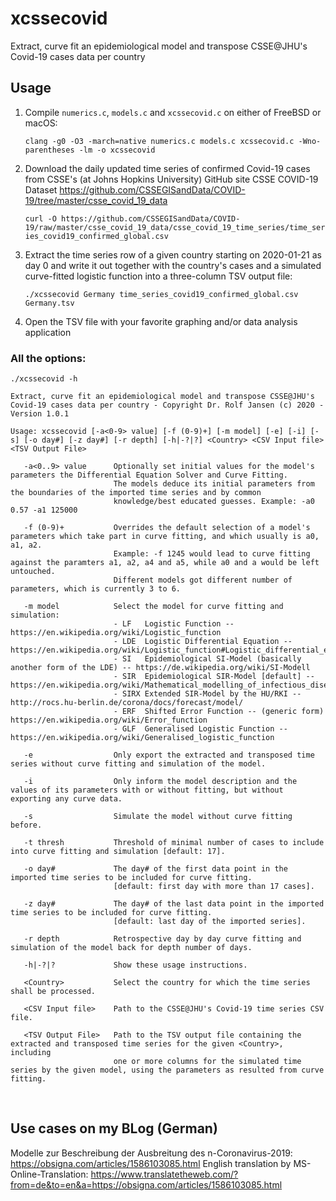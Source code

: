 # xcssecovid
Extract, curve fit an epidemiological model and transpose CSSE@JHU's Covid-19 cases data per country

## Usage

  1. Compile `numerics.c`, `models.c` and `xcssecovid.c` on either of FreeBSD or macOS:

     `clang -g0 -O3 -march=native numerics.c models.c xcssecovid.c -Wno-parentheses -lm -o xcssecovid`

  2. Download the daily updated time series of confirmed Covid-19 cases
     from CSSE's (at Johns Hopkins University) GitHub site CSSE COVID-19 Dataset
     https://github.com/CSSEGISandData/COVID-19/tree/master/csse_covid_19_data

     `curl -O https://github.com/CSSEGISandData/COVID-19/raw/master/csse_covid_19_data/csse_covid_19_time_series/time_series_covid19_confirmed_global.csv`

  3. Extract the time series row of a given country starting on 2020-01-21 as day 0
     and write it out together with the country's cases and a simulated curve-fitted
     logistic function into a three-column TSV output file:

     `./xcssecovid Germany time_series_covid19_confirmed_global.csv Germany.tsv`

  4. Open the TSV file with your favorite graphing and/or data analysis application
  
### All the options:

`./xcssecovid -h`

    Extract, curve fit an epidemiological model and transpose CSSE@JHU's Covid-19 cases data per country - Copyright Dr. Rolf Jansen (c) 2020 - Version 1.0.1
    
    Usage: xcssecovid [-a<0-9> value] [-f (0-9)+] [-m model] [-e] [-i] [-s] [-o day#] [-z day#] [-r depth] [-h|-?|?] <Country> <CSV Input file> <TSV Output File>

       -a<0..9> value      Optionally set initial values for the model's parameters the Differential Equation Solver and Curve Fitting.
                           The models deduce its initial parameters from the boundaries of the imported time series and by common
                           knowledge/best educated guesses. Example: -a0 0.57 -a1 125000

       -f (0-9)+           Overrides the default selection of a model's parameters which take part in curve fitting, and which usually is a0, a1, a2.
                           Example: -f 1245 would lead to curve fitting against the paramters a1, a2, a4 and a5, while a0 and a would be left untouched.
                           Different models got different number of parameters, which is currently 3 to 6.

       -m model            Select the model for curve fitting and simulation:
                           - LF   Logistic Function -- https://en.wikipedia.org/wiki/Logistic_function
                           - LDE  Logistic Differential Equation -- https://en.wikipedia.org/wiki/Logistic_function#Logistic_differential_equation
                           - SI   Epidemiological SI-Model (basically another form of the LDE) -- https://de.wikipedia.org/wiki/SI-Modell
                           - SIR  Epidemiological SIR-Model [default] -- https://en.wikipedia.org/wiki/Mathematical_modelling_of_infectious_disease#The_SIR_model
                           - SIRX Extended SIR-Model by the HU/RKI -- http://rocs.hu-berlin.de/corona/docs/forecast/model/
                           - ERF  Shifted Error Function -- (generic form) https://en.wikipedia.org/wiki/Error_function
                           - GLF  Generalised Logistic Function -- https://en.wikipedia.org/wiki/Generalised_logistic_function

       -e                  Only export the extracted and transposed time series without curve fitting and simulation of the model.

       -i                  Only inform the model description and the values of its parameters with or without fitting, but without exporting any curve data.

       -s                  Simulate the model without curve fitting before.

       -t thresh           Threshold of minimal number of cases to include into curve fitting and simulation [default: 17].

       -o day#             The day# of the first data point in the imported time series to be included for curve fitting.
                           [default: first day with more than 17 cases].

       -z day#             The day# of the last data point in the imported time series to be included for curve fitting.
                           [default: last day of the imported series].

       -r depth            Retrospective day by day curve fitting and simulation of the model back for depth number of days.

       -h|-?|?             Show these usage instructions.

       <Country>           Select the country for which the time series shall be processed.

       <CSV Input file>    Path to the CSSE@JHU's Covid-19 time series CSV file.

       <TSV Output File>   Path to the TSV output file containing the extracted and transposed time series for the given <Country>, including
                           one or more columns for the simulated time series by the given model, using the parameters as resulted from curve fitting.
   
## Use cases on my BLog (German)
Modelle zur Beschreibung der Ausbreitung des n-Coronavirus-2019: https://obsigna.com/articles/1586103085.html
English translation by MS-Online-Translation: https://www.translatetheweb.com/?from=de&to=en&a=https://obsigna.com/articles/1586103085.html
